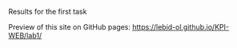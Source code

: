 Results for the first task

Preview of this site on GitHub pages: https://lebid-ol.github.io/KPI-WEB/lab1/
